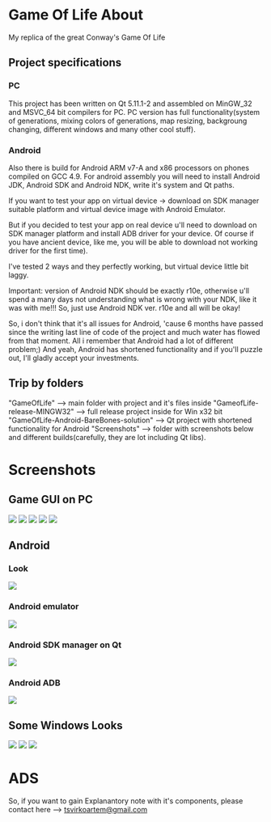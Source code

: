 # Game Of Life About
My replica of the great Conway's Game Of Life

## Project specifications

### PC
This project has been written on Qt 5.11.1-2 and assembled on MinGW_32 
and MSVC_64 bit compilers for PC. 
PC version has full functionality(system of generations, mixing colors of generations,
map resizing, backgroung changing, different windows and many other cool stuff).

### Android
Also there is build for Android ARM v7-A and x86 processors on phones compiled on GCC 4.9.
For android assembly you will need to install Android JDK, Android SDK and Android NDK, write it's system and Qt paths.

If you want to test your app on virtual device -> download on SDK manager suitable platform and virtual device image with Android Emulator.

But if you decided to test your app on real device u'll need to download on SDK manager platform and install ADB driver for your device.
Of course if you have ancient device, like me, you will be able to download not working driver for the first time).

I've tested 2 ways and they perfectly working, but virtual device little bit laggy.

Important: version of Android NDK should be exactly r10e, otherwise u'll spend a many days not understanding what is wrong with your NDK, like it was with me!!!
So, just use Android NDK ver. r10e and all will be okay!

So, i don't think that it's all issues for Android, 'cause 6 months have passed since the writing last line of code of the project 
and much water has flowed from that moment. All i remember that Android had a lot of different problem;)
And yeah, Android has shortened functionality and if you'll puzzle out, I'll gladly accept your investments.

## Trip by folders
"GameOfLife" --> main folder with project and it's files inside
"GameofLife-release-MINGW32" --> full release project inside for Win x32 bit
"GameOfLife-Android-BareBones-solution" --> Qt project with shortened functionality for Android
"Screenshots" --> folder with screenshots below
and different builds(carefully, they are lot including Qt libs).

# Screenshots

## Game GUI on PC
![](Screenshots/gui1.png)
![](Screenshots/gui2.png)
![](Screenshots/gui3.png)
![](Screenshots/gui4.png)
![](Screenshots/gui5.png)

## Android
### Look
![](Screenshots/barebones_solution_for_android_devices.png)

### Android emulator
![](Screenshots/Android_emulator.png)

### Android SDK manager on Qt
![](Screenshots/SDK_manager_on_Qt.png)

### Android ADB
![](Screenshots/ADB_driver.png)

## Some Windows Looks
![](Screenshots/ColorSelecter.png)
![](Screenshots/RenameGenerationWindow.png)
![](Screenshots/FilePicker.png)

# ADS
So, if you want to gain Explanantory note with it's components, please contact here --> tsvirkoartem@gmail.com